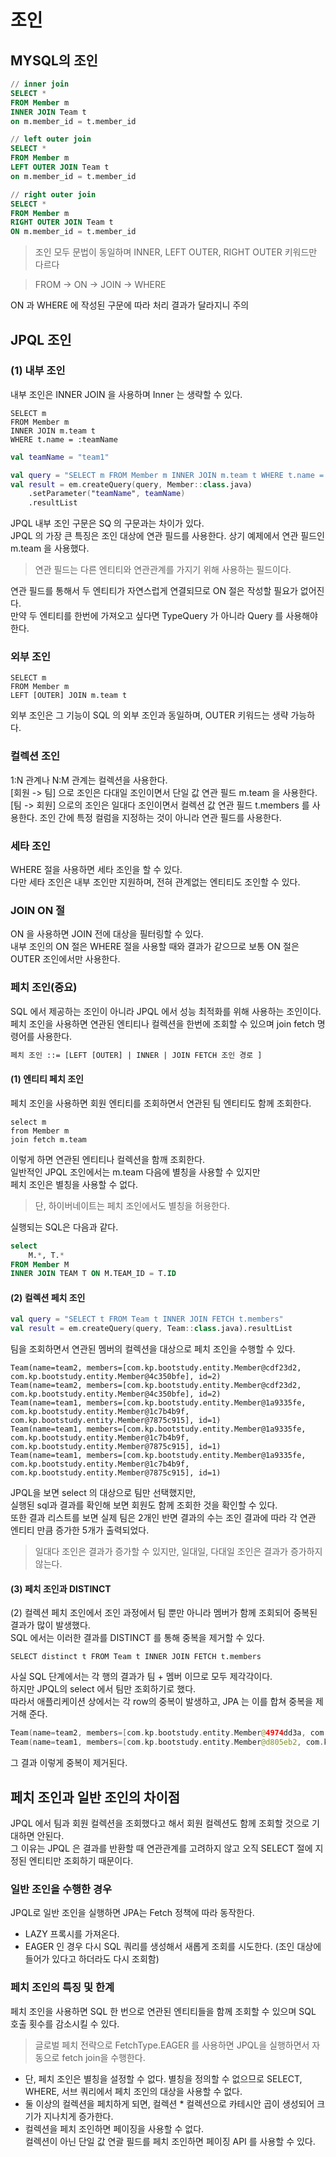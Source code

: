 # 조인

## MYSQL의 조인

```sql
// inner join
SELECT *
FROM Member m
INNER JOIN Team t
on m.member_id = t.member_id

// left outer join
SELECT *
FROM Member m
LEFT OUTER JOIN Team t
on m.member_id = t.member_id

// right outer join
SELECT *
FROM Member m
RIGHT OUTER JOIN Team t
ON m.member_id = t.member_id
```

> 조인 모두 문법이 동일하며 INNER, LEFT OUTER, RIGHT OUTER 키워드만 다르다

> FROM -> ON -> JOIN -> WHERE

ON 과 WHERE 에 작성된 구문에 따라 처리 결과가 달라지니 주의   

## JPQL 조인
### (1) 내부 조인

내부 조인은 INNER JOIN 을 사용하며 Inner 는 생략할 수 있다.   

```jpaql
SELECT m 
FROM Member m 
INNER JOIN m.team t 
WHERE t.name = :teamName
```

```kotlin
val teamName = "team1"

val query = "SELECT m FROM Member m INNER JOIN m.team t WHERE t.name = :teamName"
val result = em.createQuery(query, Member::class.java)
    .setParameter("teamName", teamName)
    .resultList
```

JPQL 내부 조인 구문은 SQ 의 구문과는 차이가 있다.   
JPQL 의 가장 큰 특징은 조인 대상에 연관 필드를 사용한다.
상기 예제에서 연관 필드인 m.team 을 사용했다.   

> 연관 필드는 다른 엔티티와 연관관계를 가지기 위해 사용하는 필드이다.   

연관 필드를 통해서 두 엔티티가 자연스럽게 연결되므로 ON 절은 작성할 필요가 없어진다.   
만약 두 엔티티를 한번에 가져오고 싶다면 TypeQuery 가 아니라 Query 를 사용해야 한다.   

### 외부 조인

```jpaql
SELECT m
FROM Member m 
LEFT [OUTER] JOIN m.team t
```

외부 조인은 그 기능이 SQL 의 외부 조인과 동일하며, OUTER 키워드는 생략 가능하다.   

### 컬렉션 조인

1:N 관계나 N:M 관계는 컬렉션을 사용한다.   
[회원 -> 팀] 으로 조인은 다대일 조인이면서 단일 값 연관 필드 m.team 을 사용한다.   
[팀 -> 회원] 으로의 조인은 일대다 조인이면서 컬렉션 값 연관 필드 t.members 를 사용한다.
조인 간에 특정 컬럼을 지정하는 것이 아니라 연관 필드를 사용한다.   

### 세타 조인

WHERE 절을 사용하면 세타 조인을 할 수 있다.   
다만 세타 조인은 내부 조인만 지원하며, 전혀 관계없는 엔티티도 조인할 수 있다.   

### JOIN ON 절

ON 을 사용하면 JOIN 전에 대상을 필터링할 수 있다.  
내부 조인의 ON 절은 WHERE 절을 사용할 때와 결과가 같으므로 
보통 ON 절은 OUTER 조인에서만 사용한다.   

### 페치 조인(중요)

SQL 에서 제공하는 조인이 아니라 JPQL 에서 성능 최적화를 위해 사용하는 조인이다.  
페치 조인을 사용하면 연관된 엔티티나 컬렉션을 한번에 조회할 수 있으며 join fetch 명령어를 사용한다.   

```el
페치 조인 ::= [LEFT [OUTER] | INNER | JOIN FETCH 조인 경로 ]
```

#### (1) 엔티티 페치 조인

페치 조인을 사용하면 회원 엔티티를 조회하면서 연관된 팀 엔티티도 함께 조회한다.

```jpaql
select m 
from Member m 
join fetch m.team 
```

이렇게 하면 연관된 엔티티나 컬렉션을 함깨 조회한다.   
일반적인 JPQL 조인에서는 m.team 다음에 별칭을 사용할 수 있지만   
페치 조인은 별칭을 사용할 수 없다.   

> 단, 하이버네이트는 페치 조인에서도 별칭을 허용한다.

실행되는 SQL은 다음과 같다.   

```sql
select
    M.*, T.*
FROM Member M 
INNER JOIN TEAM T ON M.TEAM_ID = T.ID
```

#### (2) 컬렉션 페치 조인

```kotlin
val query = "SELECT t FROM Team t INNER JOIN FETCH t.members"
val result = em.createQuery(query, Team::class.java).resultList
```

팀을 조회하면서 연관된 멤버의 컬렉션을 대상으로 페치 조인을 수행할 수 있다.

```
Team(name=team2, members=[com.kp.bootstudy.entity.Member@cdf23d2, com.kp.bootstudy.entity.Member@4c350bfe], id=2)
Team(name=team2, members=[com.kp.bootstudy.entity.Member@cdf23d2, com.kp.bootstudy.entity.Member@4c350bfe], id=2)
Team(name=team1, members=[com.kp.bootstudy.entity.Member@1a9335fe, com.kp.bootstudy.entity.Member@1c7b4b9f, com.kp.bootstudy.entity.Member@7875c915], id=1)
Team(name=team1, members=[com.kp.bootstudy.entity.Member@1a9335fe, com.kp.bootstudy.entity.Member@1c7b4b9f, com.kp.bootstudy.entity.Member@7875c915], id=1)
Team(name=team1, members=[com.kp.bootstudy.entity.Member@1a9335fe, com.kp.bootstudy.entity.Member@1c7b4b9f, com.kp.bootstudy.entity.Member@7875c915], id=1)
```

JPQL을 보면 select 의 대상으로 팀만 선택했지만,   
실행된 sql과 결과를 확인해 보면 회원도 함께 조회한 것을 확인할 수 있다.   
또한 결과 리스트를 보면 실제 팀은 2개인 반면 결과의 수는 조인 결과에 따라 각 연관 엔티티 만큼 증가한 5개가 출력되었다.      

> 일대다 조인은 결과가 증가할 수 있지만, 일대일, 다대일 조인은 결과가 증가하지 않는다. 

#### (3) 페치 조인과 DISTINCT

(2) 컬렉션 페치 조인에서 조인 과정에서 팀 뿐만 아니라 멤버가 함께 조회되어 중복된 결과가 많이 발생했다.   
SQL 에서는 이러한 결과를 DISTINCT 를 통해 중복을 제거할 수 있다.   

```JPAQL
SELECT distinct t FROM Team t INNER JOIN FETCH t.members
```

사실 SQL 단계에서는 각 행의 결과가 팀 + 멤버 이므로 모두 제각각이다.   
하지만 JPQL의 select 에서 팀만 조회하기로 했다.  
따라서 애플리케이션 상에서는 각 row의 중복이 발생하고, JPA 는 이를 합쳐 중복을 제거해 준다.   

```kotlin
Team(name=team2, members=[com.kp.bootstudy.entity.Member@4974dd3a, com.kp.bootstudy.entity.Member@4407f079], id=2)
Team(name=team1, members=[com.kp.bootstudy.entity.Member@d805eb2, com.kp.bootstudy.entity.Member@685b0d62, com.kp.bootstudy.entity.Member@1324bc28], id=1)
``` 

그 결과 이렇게 중복이 제거된다.  

## 페치 조인과 일반 조인의 차이점

JPQL 에서 팀과 회원 컬렉션을 조회했다고 해서 회원 컬렉션도 함께 조회할 것으로 기대하면 안된다.  
그 이유는 JPQL 은 결과를 반환할 때 연관관계를 고려하지 않고 오직 SELECT 절에 지정된 엔티티만 조회하기 때문이다.   

### 일반 조인을 수행한 경우

JPQL로 일반 조인을 실행하면 JPA는 Fetch 정책에 따라 동작한다.
- LAZY 프록시를 가져온다.
- EAGER 인 경우 다시 SQL 쿼리를 생성해서 새롭게 조회를 시도한다. (조인 대상에 들어가 있다고 하더라도 다시 조회함)

### 페치 조인의 특징 및 한계

페치 조인을 사용하면 SQL 한 번으로 연관된 엔티티들을 함께 조회할 수 있으며 SQL 호출 횟수를 감소시킬 수 있다.  

> 글로벌 페치 전략으로 FetchType.EAGER 를 사용하면 JPQL을 실행하면서 자동으로 fetch join을 수행한다.      

- 단, 페치 조인은 별칭을 설정할 수 없다. 별칭을 정의할 수 없으므로 SELECT, WHERE, 서브 쿼리에서 페치 조인의 대상을 사용할 수 없다.   
- 둘 이상의 컬렉션을 페치하게 되면, 컬렉션 * 컬렉션으로 카테시안 곱이 생성되어 크기가 지나치게 증가한다.   
- 컬렉션을 페치 조인하면 페이징을 사용할 수 없다.   
  컬렉션이 아닌 단일 값 연괄 필드를 페치 조인하면 페이징 API 를 사용할 수 있다. 
  
